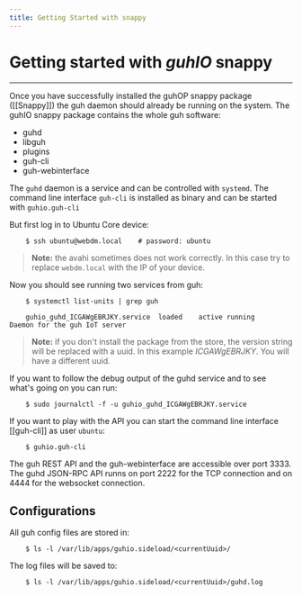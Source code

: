 ```yaml
---
title: Getting Started with snappy
---
```


# Getting started with *guhIO* snappy
--------------------------------------------

Once you have successfully installed the guhOP snappy package ([[Snappy]]) the guh daemon should already be running on the system. The guhIO snappy package contains the whole guh software:

* guhd
* libguh
* plugins
* guh-cli
* guh-webinterface

The `guhd` daemon is a service and can be controlled with `systemd`. The command line interface `guh-cli` is installed as binary and can be started with `guhio.guh-cli`

But first log in to Ubuntu Core device:

        $ ssh ubuntu@webdm.local	# password: ubuntu

    
> **Note:** the avahi sometimes does not work correctly. In this case try to replace `webdm.local` with the IP of your device.

Now you should see running two services from guh:

        $ systemctl list-units | grep guh

        guhio_guhd_ICGAWgEBRJKY.service  loaded    active running    Daemon for the guh IoT server

> **Note:** if you don't install the package from the store, the version string will be replaced with a uuid. In this example *ICGAWgEBRJKY*. You will have a different uuid.

If you want to follow the debug output of the guhd service and to see what's going on you can run:

        $ sudo journalctl -f -u guhio_guhd_ICGAWgEBRJKY.service

If you want to play with the API you can start the command line interface [[guh-cli]] as user `ubuntu`:

        $ guhio.guh-cli

The guh REST API and the guh-webinterface are accessible over port 3333. The guhd JSON-RPC API runns on port 2222 for the TCP connection and on 4444 for the websocket connection.

## Configurations

All guh config files are stored in:

        $ ls -l /var/lib/apps/guhio.sideload/<currentUuid>/


The log files will be saved to:

        $ ls -l /var/lib/apps/guhio.sideload/<currentUuid>/guhd.log


